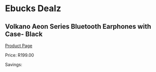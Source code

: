 
# Ebucks Dealz
## Volkano Aeon Series Bluetooth Earphones with Case- Black
[Product Page](https://www.ebucks.com/web/shop/productSelected.do?prodId=1196587391&catId=714972256)

Price: R199.00

Savings: 


	